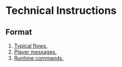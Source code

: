 # Technical Instructions

## Format

1. [Typical flows.](technical/typical_flows.md)
1. [Player messages.](technical/player_messages.md)
1. [Runtime commands.](technical/runtime_commands.md)
